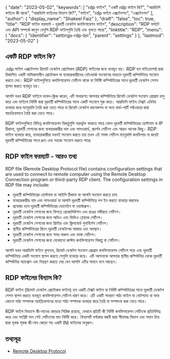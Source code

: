 {
  "date": "2023-05-02",
  "keywords": [
"rdp ফাইল",
"একটি rdp ফাইল কি?",
"আরডিপি ফাইলে কী থাকে",
"আরডিপি ফাইলের বিন্যাস কি?",
"ফাইল",
"rdp ফাইল এক্সটেনশন",
"এক্সটেনশন"
],
  "author": {
    "display_name": "Shakeel Faiz"
},
  "draft": "false",
  "toc": true,
  "title": "RDP ফাইল ফরম্যাট - দূরবর্তী ডেস্কটপ কনফিগারেশন ফাইল",
  "description": "RDP ফর্ম্যাট এবং API সম্পর্কে জানুন যেগুলি RDP ফাইলগুলি তৈরি এবং খুলতে পারে৷",
  "linktitle": "RDP",
  "menu": {
    "docs": {
      "identifier": "settings-rdp-bn",
      "parent": "settings"
}
},
  "lastmod": "2023-05-02"
}

## একটি RDP ফাইল কি?

.rdp ফাইল এক্সটেনশন রিমোট ডেস্কটপ প্রোটোকল (RDP) ফাইলের জন্য ব্যবহৃত হয়। RDP হল মাইক্রোসফ্ট দ্বারা বিকাশিত একটি মালিকানাধীন প্রোটোকল যা ব্যবহারকারীদের নেটওয়ার্ক সংযোগের মাধ্যমে দূরবর্তী কম্পিউটারে সংযোগ করতে দেয়। RDP ফাইলগুলিতে কনফিগারেশন সেটিংস থাকে যা নির্দিষ্ট কম্পিউটারের সাথে দূরবর্তী ডেস্কটপ সেশন স্থাপন করতে ব্যবহৃত হয়।

আপনি যখন RDP ফাইলে ডাবল-ক্লিক করেন, এটি সাধারণত আপনার কম্পিউটারে রিমোট ডেস্কটপ সংযোগ প্রোগ্রাম চালু করে এবং ফাইলে নির্দিষ্ট করা দূরবর্তী কম্পিউটারের সাথে একটি সংযোগ শুরু করে। আরডিপি ফাইল টেক্সট এডিটর ব্যবহার করে ম্যানুয়ালি তৈরি করা যেতে পারে বা রিমোট ডেস্কটপ কানেকশন বা অন্য থার্ড-পার্টি সফ্টওয়্যার দ্বারা স্বয়ংক্রিয়ভাবে তৈরি করা যেতে পারে।

RDP ফাইলগুলিতে বিভিন্ন কনফিগারেশন বিকল্পগুলি অন্তর্ভুক্ত থাকতে পারে যেমন দূরবর্তী কম্পিউটারের হোস্টনাম বা IP ঠিকানা, দূরবর্তী সেশনের জন্য ব্যবহারকারীর নাম এবং পাসওয়ার্ড, প্রদর্শন সেটিংস এবং আরও অনেক কিছু। RDP ফাইল ব্যবহার করে, ব্যবহারকারীরা যখনই সংযোগ করতে চায় তখন এই সমস্ত সেটিংস ম্যানুয়ালি কনফিগার না করেই দূরবর্তী কম্পিউটারের সাথে দ্রুত এবং সহজে সংযোগ করতে পারে৷

## RDP ফাইল ফরম্যাট - আরও তথ্য

RDP file (Remote Desktop Protocol file) contains configuration settings that are used to connect to remote computer using the Remote Desktop Connection program or third-party RDP client. The configuration settings in RDP file may include:

- দূরবর্তী কম্পিউটারের হোস্টনাম বা আইপি ঠিকানা যা আপনি সংযোগ করতে চান৷
- ব্যবহারকারীর নাম এবং পাসওয়ার্ড যা আপনি দূরবর্তী কম্পিউটারে লগ ইন করতে ব্যবহার করবেন৷
- প্রযোজ্য হলে দূরবর্তী কম্পিউটারের ডোমেইন বা ওয়ার্কগ্রুপ।
- দূরবর্তী ডেস্কটপ সেশনের জন্য ডিসপ্লে রেজোলিউশন এবং রঙের গভীরতা সেটিংস।
- দূরবর্তী ডেস্কটপ সেশনের জন্য অডিও এবং ভিডিও প্লেব্যাক সেটিংস।
- দূরবর্তী ডেস্কটপ সেশনের জন্য প্রিন্টার এবং ক্লিপবোর্ড পুনর্নির্দেশ সেটিংস।
- স্থানীয় কম্পিউটারের স্ক্রিনে দূরবর্তী ডেস্কটপের আকার এবং অবস্থান।
- দূরবর্তী ডেস্কটপ সেশনের জন্য সময় অঞ্চল এবং ভাষা সেটিংস।
- দূরবর্তী ডেস্কটপ সেশনের জন্য যেকোনো কাস্টম কনফিগারেশন বিকল্প বা সেটিংস।

আপনি যখন আরডিপি ফাইল খুলবেন, রিমোট ডেস্কটপ সংযোগ প্রোগ্রাম কনফিগারেশন সেটিংস পড়ে এবং দূরবর্তী কম্পিউটারে একটি সংযোগ স্থাপন করতে সেগুলি ব্যবহার করে। এটি আপনাকে আপনার স্থানীয় কম্পিউটার থেকে দূরবর্তী কম্পিউটার অ্যাক্সেস এবং নিয়ন্ত্রণ করতে দেয় যেন আপনি এটির সামনে বসে আছেন।

## RDP ফাইলের বিন্যাস কি?

RDP ফাইল (রিমোট ডেস্কটপ প্রোটোকল ফাইল) হল একটি টেক্সট ফাইল যা নির্দিষ্ট কম্পিউটারের সাথে দূরবর্তী ডেস্কটপ সেশন স্থাপন করতে ব্যবহৃত কনফিগারেশন সেটিংস ধারণ করে। এটি একটি সাধারণ পাঠ্য ফাইল যা নোটপ্যাড বা অন্য কোনো পাঠ্য সম্পাদক অ্যাপ্লিকেশনের মতো পাঠ্য সম্পাদক ব্যবহার করে তৈরি বা সম্পাদনা করা যেতে পারে।

RDP ফাইল বিন্যাসে কী-মানের জোড়ার সিরিজ রয়েছে, যেখানে প্রতিটি কী নির্দিষ্ট কনফিগারেশন সেটিংকে প্রতিনিধিত্ব করে এবং সংশ্লিষ্ট মান সেই সেটিংসের মান নির্দিষ্ট করে। বিন্যাসটি বর্গাকার বন্ধনী দ্বারা সীমাবদ্ধ বিভাগ এবং সমান চিহ্ন দ্বারা পৃথক পৃথক কী-মান জোড়া সহ একটি INI ফাইলের অনুরূপ।

## তথ্যসূত্র
* [Remote Desktop Protocol](https://en.wikipedia.org/wiki/Remote_Desktop_Protocol)

